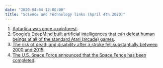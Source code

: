 ```yaml
---
date: "2020-04-04 12:00:00"
title: "Science and Technology links (April 4th 2020)"
---
```




1. [Antartica was once a rainforest](https://www.nature.com/articles/s41586-020-2148-5).
1. [Google&rsquo;s DeepMind built artificial intelligences that can defeat human beings at all of the standard Atari (arcade) games](https://deepmind.com/blog/article/Agent57-Outperforming-the-human-Atari-benchmark).
1. [The risk of death and disability after a stroke fell substantially between 2000 and 2015](https://doi.org/10.1371/journal.pmed.1003048).
1. [The U.S. Space Force announced that the Space Fence has been completed](https://spacenews.com/space-fence-surveillance-radar-site-declared-operational/).


